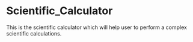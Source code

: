 # Scientific_Calculator
This is the scientific calculator which will help user to perform a complex scientific calculations. 
